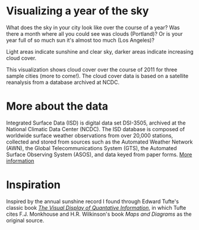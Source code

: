 # Visualizing a year of the sky

What does the sky in your city look like over the course of a year? Was there a month where all you could see was clouds (Portland)? Or is your year full of so much sun it's almost too much (Los Angeles)?

Light areas indicate sunshine and clear sky, darker areas indicate increasing cloud cover.

This visualization shows cloud cover over the course of 2011 for three sample cities (more to come!). The cloud cover data is based on a satellite reanalysis from a database archived at NCDC.

# More about the data

Integrated Surface Data (ISD) is digital data set DSI-3505, archived at the National Climatic Data Center (NCDC). The ISD database is composed of worldwide surface weather observations from over 20,000 stations, collected and stored from sources such as the Automated Weather Network (AWN), the Global Telecommunications System (GTS), the Automated Surface Observing System (ASOS), and data keyed from paper forms.
[More information](https://data.noaa.gov/dataset/integrated-surface-global-hourly-data)

# Inspiration

Inspired by the annual sunshine record I found through Edward Tufte's classic book _[The Visual Display of Quantative Information](https://www.edwardtufte.com/tufte/books_vdqi)_, in which Tufte cites F.J. Monkhouse and H.R. Wilkinson's book _Maps and Diagrams_ as the original source.
